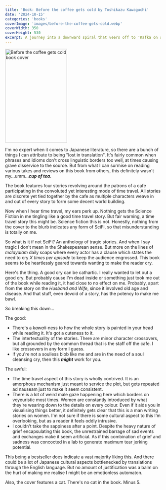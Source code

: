 ```yaml
---
title: 'Book: Before the coffee gets cold by Toshikazu Kawaguchi'
date: '2024-10-15'
categories: 'books'
coverImage: 'images/before-the-coffee-gets-cold.webp'
coverWidth: 350
coverHeight: 530
excerpt: A journey into a downward spiral that veers off to 'Kafka on shrooms' levels
---
```


<img
class="cover-image"
src='/images/before-the-coffee-gets-cold.webp'
alt="Before the coffee gets cold book cover"
width="200px"
height="302px"
/>

I'm no expert when it comes to Japanese literature, so there are a bunch of things I can attribute to being "lost in translation". It's fairly common when phrases and idioms don't cross linguistic borders too well, at times causing grave disservice to the source. But from what I can surmise on reading various takes and reviews on this book from others, this definitely wasn't my...umm..._**cup of tea**_.

The book features four stories revolving around the patrons of a cafe participating in the convoluted yet interesting mode of time travel. All stories are discrete yet tied together by the cafe as multiple characters weave in and out of every story to form some decent world building.

Now when I hear time travel, my ears perk up. Nothing gets the Science Fiction in me tingling like a good time travel story. But fair warning, a time travel story this might be. Science fiction this is not. Honestly, nothing from the cover to the blurb indicates any form of SciFi, so that misunderstanding is totally on me.

So what is it if not SciFi? An anthology of tragic stories. And when I say tragic I don't mean in the Shakespearean sense. But more on the lines of _malayalam_ daily soaps where every actor has a clause which states the need to cry _X times per episode_ to keep the audience engrossed. This book seems to be heartlessly geared towards wanting to make the reader cry.

Here's the thing. A good cry can be cathartic. I really wanted to let out a good cry. But probably cause I'm dead inside or something just took me out of the book while reading it, it had close to no effect on me. Probably, apart from the story on the _Husband and Wife_, since it involved old age and disease. And that stuff, even devoid of a story, has the potency to make me bawl.

So breaking this down...

The good:

- There's a _kawaii_-ness to how the whole story is painted in your head while reading it. It's got a cuteness to it.
- The intertextuality of the stories. There are minor character crossovers, but all grounded by the common thread that is the staff off the cafe. I like crossovers in any form I guess.
- If you're not a soulless blob like me and are in the need of a soul cleansing cry, then this **_might_** work for you.

The awful:

- The time travel aspect of this story is wholly contrived. It is an amorphous mechanism just meant to service the plot, but gets repeated ad nauseam just to make it seem consistent.
- There is a lot of weird male gaze happening here which borders on voyeuristic most times. Women are constantly introduced by what they're wearing down to the details on every colour. Even if it aids you in visualising things better, it definitely gets clear that this is a man writing stories on women. I'm not sure if there is some cultural aspect to this I'm overlooking, but as a reader it feels oddly intrusive.
- I couldn't take the sappiness after a point. Despite the heavy nature of grief encapsulating this book, the unrestrained barrage of sad events and exchanges make it seem artificial. As if this combination of grief and sadness was concocted in a lab to generate maximum tear jerking potential.

This being a bestseller does indicate a vast majority liking this. And there could be a lot of Japanese cultural aspects bottlenecked by translations through the English language. But no amount of justification was a balm on the hurt of making me realise I might be an emotionless automaton.

Also, the cover features a cat.
There's no cat in the book. Minus 5.
